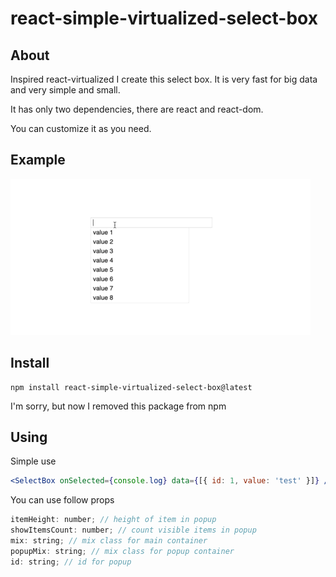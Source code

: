 # react-simple-virtualized-select-box

## About

Inspired react-virtualized I create this select box. It is very fast for big data and very simple and small.

It has only two dependencies, there are react and react-dom.

You can customize it as you need.

## Example

![video example](https://github.com/or4/react-simpple-virtualized-select-box/blob/master/video.gif)

## Install

```node
npm install react-simple-virtualized-select-box@latest
```

I'm sorry, but now I removed this package from npm

## Using

Simple use

```jsx
<SelectBox onSelected={console.log} data={[{ id: 1, value: 'test' }]} />
```

You can use follow props

```js
itemHeight: number; // height of item in popup
showItemsCount: number; // count visible items in popup
mix: string; // mix class for main container
popupMix: string; // mix class for popup container
id: string; // id for popup
```
